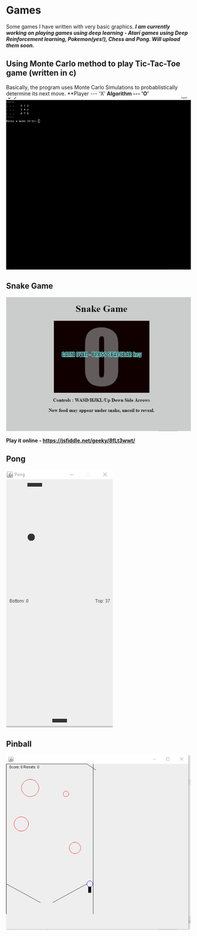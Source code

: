 # Games
Some games I have written with very basic graphics. 
**_I am currently working on playing games using deep learning - Atari games using Deep Reinforcement learning, Pokemon(yes!), Chess and Pong. Will upload them soon._**

## Using Monte Carlo method to play Tic-Tac-Toe game (written in c)
Basically, the program uses Monte Carlo Simulations to probablistically determine its next move. 
**Player  --- 'X' **Algorithm --- 'O'**
![alt text](https://github.com/geeky-bit/Games/blob/master/using_Monte_Carlo_for_TicTacToe/ttt-output.gif)

## Snake Game
![alt text](https://github.com/geeky-bit/Games/blob/master/Snake-game/snake-output.gif)

**Play it online - https://jsfiddle.net/geeky/8fLt3wwt/**

## Pong
![alt text](https://github.com/geeky-bit/Games/blob/master/Arcade_game__Pong/pong-output.gif)

## Pinball
![alt text](https://github.com/geeky-bit/Games/blob/master/Pinball_game/pinball-output.gif)


